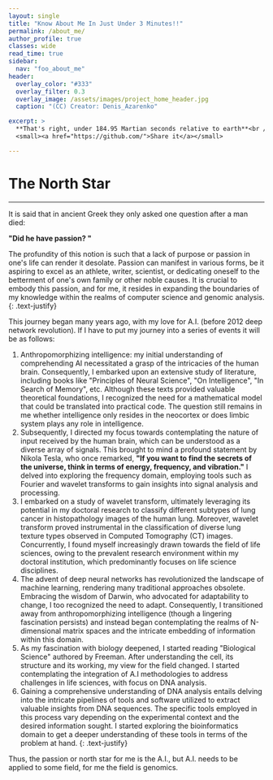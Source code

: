 ```yaml
---
layout: single
title: "Know About Me In Just Under 3 Minutes!!"
permalink: /about_me/
author_profile: true
classes: wide
read_time: true
sidebar:
  nav: "foo_about_me"
header:
  overlay_color: "#333"
  overlay_filter: 0.3
  overlay_image: /assets/images/project_home_header.jpg
  caption: "(CC) Creator: Denis_Azarenko"

excerpt: >
  **That's right, under 184.95 Martian seconds relative to earth**<br />
  <small><a href="https://github.com/">Share it</a></small>

---
```


# The North Star


<hr>
It is said that in ancient Greek they only asked one question after a man died:

 **"Did he have passion? "**
 
The profundity of this notion is such that a lack of purpose or passion in one's life can render it desolate. Passion can manifest in various forms, be it aspiring to excel as an athlete, writer, scientist, or dedicating oneself to the betterment of one's own family or other noble causes. It is crucial to embody this passion, and for me, it resides in expanding the boundaries of my knowledge within the realms of computer science and genomic analysis.
{: .text-justify}



This journey began many years ago, with my love for A.I. (before 2012 deep network revolution). If I have to put my journey into a series of events it will be as follows:
1. Anthropomorphizing intelligence: my initial understanding of comprehending AI necessitated a grasp of the intricacies of the human brain. Consequently, I embarked upon an extensive study of literature, including books like "Principles of Neural Science", "On Intelligence", "In Search of Memory", etc. Although these texts provided valuable theoretical foundations, I recognized the need for a mathematical model that could be translated into practical code. The question still remains in me whether intelligence only resides in the neocortex or does limbic system plays any role in intelligence. 
2. Subsequently, I directed my focus towards contemplating the nature of input received by the human brain, which can be understood as a diverse array of signals. This brought to mind a profound statement by Nikola Tesla, who once remarked, **"If you want to find the secrets of the universe, think in terms of energy, frequency, and vibration."** I delved into exploring the frequency domain, employing tools such as Fourier and wavelet transforms to gain insights into signal analysis and processing.
3. I embarked on a study of wavelet transform, ultimately leveraging its potential in my doctoral research to classify different subtypes of lung cancer in histopathology images of the human lung. Moreover, wavelet transform proved instrumental in the classification of diverse lung texture types observed in Computed Tomography (CT) images. Concurrently, I found myself increasingly drawn towards the field of life sciences, owing to the prevalent research environment within my doctoral institution, which predominantly focuses on life science disciplines.
4. The advent of deep neural networks has revolutionized the landscape of machine learning, rendering many traditional approaches obsolete. Embracing the wisdom of Darwin, who advocated for adaptability to change, I too recognized the need to adapt. Consequently, I transitioned away from anthropomorphizing intelligence (though a lingering fascination persists) and instead began contemplating the realms of N-dimensional matrix spaces and the intricate embedding of information within this domain.
5. As my fascination with biology deepened, I started reading "Biological Science" authored by Freeman.  After understanding the cell, its structure and its working, my view for the field changed. I started contemplating the integration of A.I methodologies to address challenges in life sciences, with focus on DNA analysis.
6. Gaining a comprehensive understanding of DNA analysis entails delving into the intricate pipelines of tools and software utilized to extract valuable insights from DNA sequences. The specific tools employed in this process vary depending on the experimental context and the desired information sought. I started exploring the bioinformatics domain to get a deeper understanding of these tools in terms of the problem at hand.
{: .text-justify}

Thus, the passion or north star for me is the A.I., but A.I. needs to be applied to some field, for me the field is genomics.
